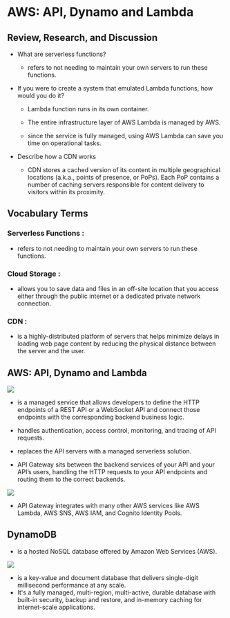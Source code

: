 #  AWS: API, Dynamo and Lambda
## Review, Research, and Discussion

* What are serverless functions?
  * refers to not needing to maintain your own servers to run these functions.


* If you were to create a system that emulated Lambda functions, how would you do it?
  * Lambda function runs in its own container.

  *  The entire infrastructure layer of AWS Lambda is managed by AWS.

  * since the service is fully managed, using AWS Lambda can save you time on operational tasks.

* Describe how a CDN works
  * CDN stores a cached version of its content in multiple geographical locations (a.k.a., points of presence, or PoPs). Each PoP contains a number of caching servers responsible for content delivery to visitors within its proximity.



## Vocabulary Terms

### Serverless Functions :
* refers to not needing to maintain your own servers to run these functions.

### Cloud Storage :
* allows you to save data and files in an off-site location that you access either through the public internet or a dedicated private network connection.


### CDN :
* is a highly-distributed platform of servers that helps minimize delays in loading web page content by reducing the physical distance between the server and the user.




## AWS: API, Dynamo and Lambda

![](https://miro.medium.com/max/636/1*MFvtJPjmug6qbWa92mp5UA.png)


* is a managed service that allows developers to define the HTTP endpoints of a REST API or a WebSocket API and connect those endpoints with the corresponding backend business logic.

* handles authentication, access control, monitoring, and tracing of API requests.

* replaces the API servers with a managed serverless solution.

* API Gateway sits between the backend services of your API and your API’s users, handling the HTTP requests to your API endpoints and routing them to the correct backends.

![](https://d2908q01vomqb2.cloudfront.net/1b6453892473a467d07372d45eb05abc2031647a/2018/06/13/edge-optimized-1024x513.png)

* API Gateway integrates with many other AWS services like AWS Lambda, AWS SNS, AWS IAM, and Cognito Identity Pools.

## DynamoDB
* is a hosted NoSQL database offered by Amazon Web Services (AWS).

![](https://user-images.githubusercontent.com/54184905/102911788-9709a000-448d-11eb-9161-bac188f78110.png)

* is a key-value and document database that delivers single-digit millisecond performance at any scale. 
*  It's a fully managed, multi-region, multi-active, durable database with built-in security, backup and restore, and in-memory caching for internet-scale applications.

